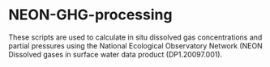 # NEON-GHG-processing
These scripts are used to calculate in situ dissolved gas concentrations and partial pressures using the National Ecological Observatory Network (NEON Dissolved gases in surface water data product (DP1.20097.001).
